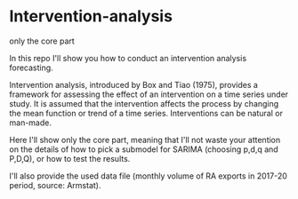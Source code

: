 # Intervention-analysis
only the core part

In this repo I'll show you how to conduct an intervention analysis forecasting.

Intervention analysis, introduced by Box and Tiao (1975), provides a framework
for assessing the effect of an intervention on a time series under study. It is assumed that
the intervention affects the process by changing the mean function or trend of a time
series. Interventions can be natural or man-made. 

Here I'll show only the core part, meaning that I'll not waste your attention on the details of 
how to pick a submodel for SARIMA (choosing p,d,q and P,D,Q), or how to test the results.

I'll also provide the used data file (monthly volume of RA exports in 2017-20 period, source: Armstat).
